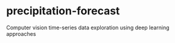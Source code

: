 # precipitation-forecast
Computer vision time-series data exploration using deep learning approaches
